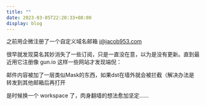 ```yaml
---
title: ""
date: 2023-03-05T22:20:33+08:00
display: blog
---
```


之前用企微注册了一个自定义域名邮箱 i@jacob953.com

很早就发现莫名其妙消失了一些订阅，只是一直没在意，以为是没有更新。直到最近用它注册像 gun.io 这样一些网站才发现端倪：

邮件内容被加了一层类似Mask的东西，如果dst在墙外就会被拦截（解决办法是转发到其他邮箱后再打开

是时候换一个 workspace 了，肉身翻墙的想法愈加坚定......

